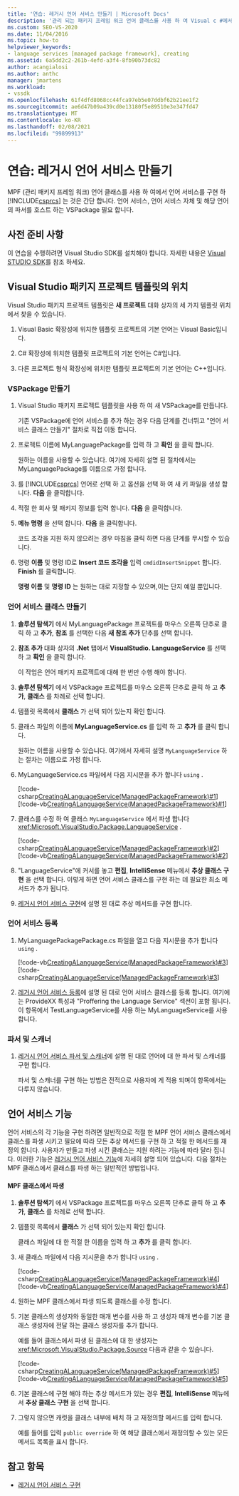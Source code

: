 ```yaml
---
title: '연습: 레거시 언어 서비스 만들기 | Microsoft Docs'
description: '관리 되는 패키지 프레임 워크 언어 클래스를 사용 하 여 Visual c #에서 언어 서비스를 구현 하는 방법에 대해 알아봅니다.'
ms.custom: SEO-VS-2020
ms.date: 11/04/2016
ms.topic: how-to
helpviewer_keywords:
- language services [managed package framework], creating
ms.assetid: 6a5dd2c2-261b-4efd-a3f4-8fb90b73dc82
author: acangialosi
ms.author: anthc
manager: jmartens
ms.workload:
- vssdk
ms.openlocfilehash: 61f4dfd8068cc44fca97eb5e07ddbf62b21ee1f2
ms.sourcegitcommit: ae6d47b09a439cd0e13180f5e89510e3e347fd47
ms.translationtype: MT
ms.contentlocale: ko-KR
ms.lasthandoff: 02/08/2021
ms.locfileid: "99899913"
---
```

# <a name="walkthrough-creating-a-legacy-language-service"></a>연습: 레거시 언어 서비스 만들기
MPF (관리 패키지 프레임 워크) 언어 클래스를 사용 하 여에서 언어 서비스를 구현 하 [!INCLUDE[csprcs](../../data-tools/includes/csprcs_md.md)] 는 것은 간단 합니다. 언어 서비스, 언어 서비스 자체 및 해당 언어의 파서를 호스트 하는 VSPackage 필요 합니다.

## <a name="prerequisites"></a>사전 준비 사항
 이 연습을 수행하려면 Visual Studio SDK를 설치해야 합니다. 자세한 내용은 [Visual STUDIO SDK](../../extensibility/visual-studio-sdk.md)를 참조 하세요.

## <a name="locations-for-the-visual-studio-package-project-template"></a>Visual Studio 패키지 프로젝트 템플릿의 위치
 Visual Studio 패키지 프로젝트 템플릿은 **새 프로젝트** 대화 상자의 세 가지 템플릿 위치에서 찾을 수 있습니다.

1. Visual Basic 확장성에 위치한 템플릿 프로젝트의 기본 언어는 Visual Basic입니다.

2. C# 확장성에 위치한 템플릿 프로젝트의 기본 언어는 C#입니다.

3. 다른 프로젝트 형식 확장성에 위치한 템플릿 프로젝트의 기본 언어는 C++입니다.

### <a name="create-a-vspackage"></a>VSPackage 만들기

1. Visual Studio 패키지 프로젝트 템플릿을 사용 하 여 새 VSPackage를 만듭니다.

    기존 VSPackage에 언어 서비스를 추가 하는 경우 다음 단계를 건너뛰고 "언어 서비스 클래스 만들기" 절차로 직접 이동 합니다.

2. 프로젝트 이름에 MyLanguagePackage를 입력 하 고 **확인** 을 클릭 합니다.

    원하는 이름을 사용할 수 있습니다. 여기에 자세히 설명 된 절차에서는 MyLanguagePackage를 이름으로 가정 합니다.

3. 를 [!INCLUDE[csprcs](../../data-tools/includes/csprcs_md.md)] 언어로 선택 하 고 옵션을 선택 하 여 새 키 파일을 생성 합니다. **다음** 을 클릭합니다.

4. 적절 한 회사 및 패키지 정보를 입력 합니다. **다음** 을 클릭합니다.

5. **메뉴 명령** 을 선택 합니다. **다음** 을 클릭합니다.

    코드 조각을 지원 하지 않으려는 경우 마침을 클릭 하면 다음 단계를 무시할 수 있습니다.

6. 명령 **이름** 및 명령 ID로 **Insert 코드 조각을** 입력 `cmdidInsertSnippet` 합니다. **Finish** 를 클릭합니다.

    **명령 이름** 및 **명령 ID** 는 원하는 대로 지정할 수 있으며,이는 단지 예일 뿐입니다.

### <a name="create-the-language-service-class"></a>언어 서비스 클래스 만들기

1. **솔루션 탐색기** 에서 MyLanguagePackage 프로젝트를 마우스 오른쪽 단추로 클릭 하 고 **추가**, **참조** 를 선택한 다음 **새 참조 추가** 단추를 선택 합니다.

2. **참조 추가** 대화 상자의 **.Net** 탭에서 **VisualStudio. LanguageService** 를 선택 하 고 **확인** 을 클릭 합니다.

     이 작업은 언어 패키지 프로젝트에 대해 한 번만 수행 해야 합니다.

3. **솔루션 탐색기** 에서 VSPackage 프로젝트를 마우스 오른쪽 단추로 클릭 하 고 **추가**, **클래스** 를 차례로 선택 합니다.

4. 템플릿 목록에서 **클래스** 가 선택 되어 있는지 확인 합니다.

5. 클래스 파일의 이름에 **MyLanguageService.cs** 를 입력 하 고 **추가** 를 클릭 합니다.

     원하는 이름을 사용할 수 있습니다. 여기에서 자세히 설명 `MyLanguageService` 하는 절차는 이름으로 가정 합니다.

6. MyLanguageService.cs 파일에서 다음 지시문을 추가 합니다 `using` .

     [!code-csharp[CreatingALanguageService(ManagedPackageFramework)#1](../../extensibility/internals/codesnippet/CSharp/walkthrough-creating-a-legacy-language-service_1.cs)]
     [!code-vb[CreatingALanguageService(ManagedPackageFramework)#1](../../extensibility/internals/codesnippet/VisualBasic/walkthrough-creating-a-legacy-language-service_1.vb)]

7. 클래스를 수정 하 여 클래스 `MyLanguageService` 에서 파생 합니다 <xref:Microsoft.VisualStudio.Package.LanguageService> .

     [!code-csharp[CreatingALanguageService(ManagedPackageFramework)#2](../../extensibility/internals/codesnippet/CSharp/walkthrough-creating-a-legacy-language-service_2.cs)]
     [!code-vb[CreatingALanguageService(ManagedPackageFramework)#2](../../extensibility/internals/codesnippet/VisualBasic/walkthrough-creating-a-legacy-language-service_2.vb)]

8. "LanguageService"에 커서를 놓고 **편집**, **IntelliSense** 메뉴에서 **추상 클래스 구현** 을 선택 합니다. 이렇게 하면 언어 서비스 클래스를 구현 하는 데 필요한 최소 메서드가 추가 됩니다.

9. [레거시 언어 서비스 구현](../../extensibility/internals/implementing-a-legacy-language-service2.md)에 설명 된 대로 추상 메서드를 구현 합니다.

### <a name="register-the-language-service"></a>언어 서비스 등록

1. MyLanguagePackagePackage.cs 파일을 열고 다음 지시문을 추가 합니다 `using` .

     [!code-vb[CreatingALanguageService(ManagedPackageFramework)#3](../../extensibility/internals/codesnippet/VisualBasic/walkthrough-creating-a-legacy-language-service_3.vb)]
     [!code-csharp[CreatingALanguageService(ManagedPackageFramework)#3](../../extensibility/internals/codesnippet/CSharp/walkthrough-creating-a-legacy-language-service_3.cs)]

2. [레거시 언어 서비스 등록](../../extensibility/internals/registering-a-legacy-language-service1.md)에 설명 된 대로 언어 서비스 클래스를 등록 합니다. 여기에는 ProvideXX 특성과 "Proffering the Language Service" 섹션이 포함 됩니다. 이 항목에서 TestLanguageService를 사용 하는 MyLanguageService를 사용 합니다.

### <a name="the-parser-and-scanner"></a>파서 및 스캐너

1. [레거시 언어 서비스 파서 및 스캐너](../../extensibility/internals/legacy-language-service-parser-and-scanner.md)에 설명 된 대로 언어에 대 한 파서 및 스캐너를 구현 합니다.

     파서 및 스캐너를 구현 하는 방법은 전적으로 사용자에 게 적용 되며이 항목에서는 다루지 않습니다.

## <a name="language-service-features"></a>언어 서비스 기능
 언어 서비스의 각 기능을 구현 하려면 일반적으로 적절 한 MPF 언어 서비스 클래스에서 클래스를 파생 시키고 필요에 따라 모든 추상 메서드를 구현 하 고 적절 한 메서드를 재정의 합니다. 사용자가 만들고 파생 시킨 클래스는 지원 하려는 기능에 따라 달라 집니다. 이러한 기능은 [레거시 언어 서비스 기능](../../extensibility/internals/legacy-language-service-features1.md)에 자세히 설명 되어 있습니다. 다음 절차는 MPF 클래스에서 클래스를 파생 하는 일반적인 방법입니다.

#### <a name="deriving-from-an-mpf-class"></a>MPF 클래스에서 파생

1. **솔루션 탐색기** 에서 VSPackage 프로젝트를 마우스 오른쪽 단추로 클릭 하 고 **추가**, **클래스** 를 차례로 선택 합니다.

2. 템플릿 목록에서 **클래스** 가 선택 되어 있는지 확인 합니다.

     클래스 파일에 대 한 적절 한 이름을 입력 하 고 **추가** 를 클릭 합니다.

3. 새 클래스 파일에서 다음 지시문을 추가 합니다 `using` .

     [!code-csharp[CreatingALanguageService(ManagedPackageFramework)#4](../../extensibility/internals/codesnippet/CSharp/walkthrough-creating-a-legacy-language-service_4.cs)]
     [!code-vb[CreatingALanguageService(ManagedPackageFramework)#4](../../extensibility/internals/codesnippet/VisualBasic/walkthrough-creating-a-legacy-language-service_4.vb)]

4. 원하는 MPF 클래스에서 파생 되도록 클래스를 수정 합니다.

5. 기본 클래스의 생성자와 동일한 매개 변수를 사용 하 고 생성자 매개 변수를 기본 클래스 생성자에 전달 하는 클래스 생성자를 추가 합니다.

     예를 들어 클래스에서 파생 된 클래스에 대 한 생성자는 <xref:Microsoft.VisualStudio.Package.Source> 다음과 같을 수 있습니다.

     [!code-csharp[CreatingALanguageService(ManagedPackageFramework)#5](../../extensibility/internals/codesnippet/CSharp/walkthrough-creating-a-legacy-language-service_5.cs)]
     [!code-vb[CreatingALanguageService(ManagedPackageFramework)#5](../../extensibility/internals/codesnippet/VisualBasic/walkthrough-creating-a-legacy-language-service_5.vb)]

6. 기본 클래스에 구현 해야 하는 추상 메서드가 있는 경우 **편집**, **IntelliSense** 메뉴에서 **추상 클래스 구현** 을 선택 합니다.

7. 그렇지 않으면 캐럿을 클래스 내부에 배치 하 고 재정의할 메서드를 입력 합니다.

     예를 들어를 입력 `public override` 하 여 해당 클래스에서 재정의할 수 있는 모든 메서드 목록을 표시 합니다.

## <a name="see-also"></a>참고 항목
- [레거시 언어 서비스 구현](../../extensibility/internals/implementing-a-legacy-language-service1.md)
